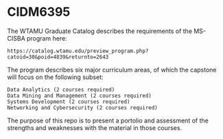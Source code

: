 # CIDM6395

The WTAMU Graduate Catalog describes the requirements of the MS-CISBA program here:

	https://catalog.wtamu.edu/preview_program.php?catoid=30&poid=4839&returnto=2643

The program describes six major curriculum areas, of which the capstone will focus on the following subset:

	Data Analytics (2 courses required)
	Data Mining and Management (2 courses required)
	Systems Development (2 courses required)
	Networking and Cybersecurity (2 courses required) 

The purpose of this repo is to present a portolio and assessment of the strengths and weaknesses with the material in those courses.  
